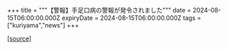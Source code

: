+++
title = """【警報】手足口病の警報が発令されました"""
date = 2024-08-15T06:00:00.000Z
expiryDate = 2024-08-15T06:00:00.000Z
tags = ["kuriyama","news"]
+++


[[source]](https://www.town.kuriyama.hokkaido.jp/soshiki/38/18642.html)
